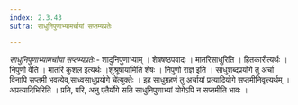 ```yaml
---
index: 2.3.43
sutra: साधुनिपुणाभ्यामर्चायां सप्तम्यप्रतेः

---
```

_साधुनिपुणाभ्यामर्चायां सप्तम्यप्रतेः_ - शादुनिपुणाभ्याम् । शेषषष्ठपवादः । मातरिसाधुरिति । हितकारीत्यर्थः । निपुणो वेति । मातरि कुशल इत्यर्थः ।शुश्रूषाया॑मिति शेषः । निपुणो राज्ञ इति । साधुशब्दप्रयोगे तु अर्चा विनापि सप्तमी भवत्येव,साध्वसाधुप्रयोगे चे॑त्युक्तेः । इह साधुग्रहणं तु अर्चायां प्रत्यादियोगे सप्तमीनिवृत्त्यर्थम् ।अप्रत्यादिभिरिति । प्रति, परि, अनु एतैर्योगे सति साधुनिपुणाभ्यां योगेऽपि न सप्तमीति भावः ।